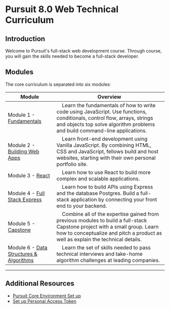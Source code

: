 # Pursuit 8.0 Web Technical Curriculum

## Introduction

Welcome to Pursuit's full-stack web development course. Through course, you will gain the skills needed to become a full-stack developer.

## Modules

The core curriculum is separated into six modules:

| Module                                                                                      | Overview                                                                                                                                                                                                                                 |
| ------------------------------------------------------------------------------------------- | ---------------------------------------------------------------------------------------------------------------------------------------------------------------------------------------------------------------------------------------- |
| Module 1 - [Fundamentals](./fundamentals/README.md)                                         | &nbsp;&nbsp;&nbsp; Learn the fundamentals of how to write code using JavaScript. Use functions, conditionals, control flow, arrays, strings and objects top solve algorithm problems and build command-line applications.                |
| Module 2 - [Building Web Apps](./html_css_dom/README.md)                                    | &nbsp;&nbsp;&nbsp; Learn front-end development using Vanilla JavaScript. By combining HTML, CSS and JavaScript, fellows build and host websites, starting with their own personal portfolio site.                                        |
| Module 3 - [React](./react/README.md)                                                       | &nbsp;&nbsp;&nbsp; Learn how to use React to build more complex and scalable applications.|
| Module 4 - [Full Stack Express](./full-stack-express/README.md)                             | &nbsp;&nbsp;&nbsp; Learn how to build APIs using Express and the database Postgres. Build a full-stack application by connecting your front end to your backend.                                                                         |
| Module 5 - [Capstone](https://github.com/joinpursuit/Pursuit-Core-Web/tree/master/capstone) | &nbsp;&nbsp;&nbsp; Combine all of the expertise gained from previous modules to build a full-stack Capstone project with a small group. Learn how to conceptualize and pitch a product as well as explain the technical details.         |
| Module 6 - [Data Structures & Algorithms](./data-structures-&-algorithms)                   | &nbsp;&nbsp;&nbsp; Learn the set of skills needed to pass technical interviews and take-home algorithm challenges at leading companies.                                                                                                  |

---

## Additional Resources

- [Pursuit Core Environment Set up](https://github.com/joinpursuit/Pursuit-Core-Web/blob/master/fundamentals/local_environment/README.md)
- [Set up Personal Access Token](https://github.com/joinpursuit/Pursuit-Core-Web/blob/master/fundamentals/pat-set-up/README.md)
